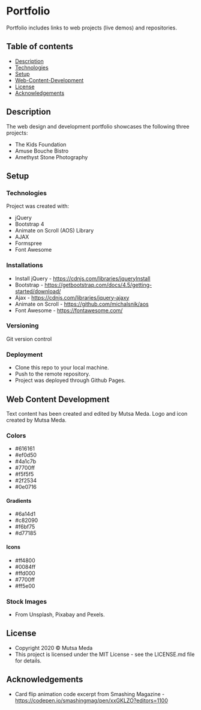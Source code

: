 # Portfolio

Portfolio includes links to web projects (live demos) and repositories. 

## Table of contents

* [Description](#description)
* [Technologies](#technologies)
* [Setup](#setup)
* [Web-Content-Development](#web-content-development)
* [License](#license)
* [Acknowledgements](#acknowledgements)

## Description

The web design and development portfolio showcases the following three projects: 
* The Kids Foundation
* Amuse Bouche Bistro
* Amethyst Stone Photography
 
## Setup

### Technologies

Project was created with:

* jQuery 
* Bootstrap 4
* Animate on Scroll (AOS) Library
* AJAX
* Formspree 
* Font Awesome

### Installations

* Install jQuery - https://cdnjs.com/libraries/jqueryInstall 
* Bootstrap - https://getbootstrap.com/docs/4.5/getting-started/download/
* Ajax - https://cdnjs.com/libraries/jquery-ajaxy
* Animate on Scroll - https://github.com/michalsnik/aos
* Font Awesome - https://fontawesome.com/

### Versioning

Git version control

### Deployment

* Clone this repo to your local machine.
* Push to the remote repository. 
* Project was deployed through Github Pages.

## Web Content Development

Text content has been created and edited by Mutsa Meda. Logo and icon created by Mutsa Meda. 

### Colors

* #616161
* #ef0d50
* #4a1c7b
* #7700ff
* #f5f5f5
* #2f2534
* #0e0716

#### Gradients

* #6a14d1
* #c82090
* #f6bf75
* #d77185

#### Icons

* #ff4800
* #0084ff
* #ffd000
* #7700ff
* #ff5e00

### Stock Images 

* From Unsplash, Pixabay and Pexels.

## License

* Copyright 2020 © Mutsa Meda
* This project is licensed under the MIT License - see the LICENSE.md file for details.

## Acknowledgements

* Card flip animation code excerpt from Smashing Magazine - https://codepen.io/smashingmag/pen/xxGKLZO?editors=1100

